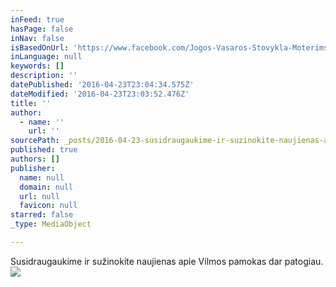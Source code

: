 ```yaml
---
inFeed: true
hasPage: false
inNav: false
isBasedOnUrl: 'https://www.facebook.com/Jogos-Vasaros-Stovykla-Moterims-1420853288240236/'
inLanguage: null
keywords: []
description: ''
datePublished: '2016-04-23T23:04:34.575Z'
dateModified: '2016-04-23T23:03:52.476Z'
title: ''
author:
  - name: ''
    url: ''
sourcePath: _posts/2016-04-23-susidraugaukime-ir-suzinokite-naujienas-apie-vilmos-pamokas.md
published: true
authors: []
publisher:
  name: null
  domain: null
  url: null
  favicon: null
starred: false
_type: MediaObject

---
```

Susidraugaukime ir sužinokite naujienas apie Vilmos pamokas dar patogiau. ![](https://the-grid-user-content.s3-us-west-2.amazonaws.com/4a358250-4dca-4d8a-9bb5-c489a6dc639c.jpg)